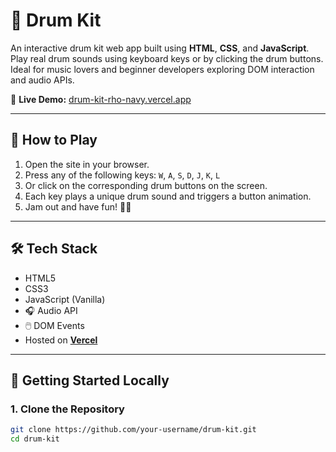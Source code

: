 # 🥁 Drum Kit

An interactive drum kit web app built using **HTML**, **CSS**, and **JavaScript**.  
Play real drum sounds using keyboard keys or by clicking the drum buttons. Ideal for music lovers and beginner developers exploring DOM interaction and audio APIs.

🔗 **Live Demo:** [drum-kit-rho-navy.vercel.app](https://drum-kit-rho-navy.vercel.app/)

---

## 🧠 How to Play

1. Open the site in your browser.
2. Press any of the following keys: `W`, `A`, `S`, `D`, `J`, `K`, `L`
3. Or click on the corresponding drum buttons on the screen.
4. Each key plays a unique drum sound and triggers a button animation.
5. Jam out and have fun! 🥁🎶

---

## 🛠️ Tech Stack

- HTML5
- CSS3
- JavaScript (Vanilla)
- 🎧 Audio API
- 🖱️ DOM Events
- Hosted on [**Vercel**](https://vercel.com/)

---

## 🚀 Getting Started Locally

### 1. Clone the Repository

```bash
git clone https://github.com/your-username/drum-kit.git
cd drum-kit
